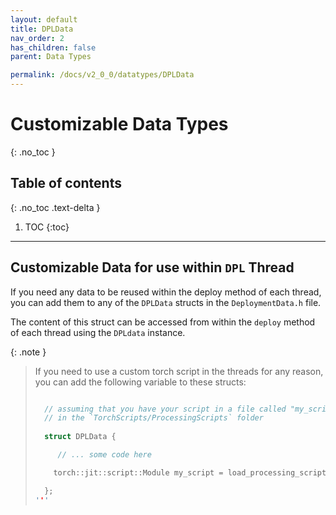 ```yaml
---
layout: default
title: DPLData
nav_order: 2
has_children: false
parent: Data Types

permalink: /docs/v2_0_0/datatypes/DPLData
---
```


# Customizable Data Types
{: .no_toc }

## Table of contents
{: .no_toc .text-delta }

1. TOC
{:toc}

---

## Customizable Data for use within `DPL` Thread

If you need any data to be reused within the deploy method of each thread, you can add them to any of the 
`DPLData` structs in the `DeploymentData.h` file.

The content of this struct can be accessed from within the `deploy` method of each thread using the `DPLdata` instance.


{: .note }
> If you need to use a custom torch script in the threads for any reason,
> you can add the following variable to these structs:
> ```c++
> 
>   // assuming that you have your script in a file called "my_script.pt" located 
>   // in the `TorchScripts/ProcessingScripts` folder
>   
>   struct DPLData {
> 
>      // ... some code here
> 
>     torch::jit::script::Module my_script = load_processing_script("my_script.pt");
> 
>   };
> '''